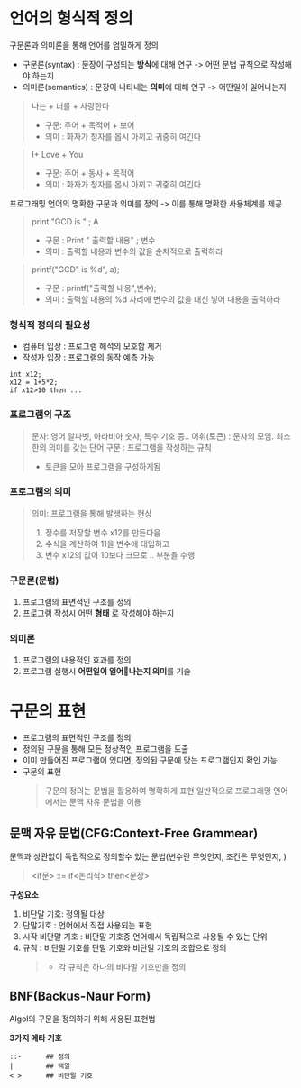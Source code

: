 
# 언어의 형식적 정의
구문론과 의미론을 통해 언어를 엄밀하게 정의
- 구문론(syntax) : 문장이 구성되는 **방식**에 대해 연구 -> 어떤 문법 규칙으로 작성해야 하는지
- 의미론(semantics) : 문장이 나타내는 **의미**에 대해 연구 -> 어떤일이 일어나는지

  
> 나는 + 너를 + 사랑한다
> - 구문: 주어 + 목적어 + 보어
> - 의미 : 화자가 청자를 몹시 아끼고 귀중히 여긴다

> I+ Love + You
> - 구문: 주어 + 동사 + 목적어
> - 의미 : 화자가 청자를 몹시 아끼고 귀중히 여긴다

프로그래밍 언어의 명확한 구문과 의미를 정의 -> 이를 통해 명확한 사용체계를 제공

> print "GCD is " ; A
> - 구문 : Print " 출력할 내용" ; 변수
> - 의미 : 출력할 내용과 변수의 값을 순차적으로 출력하라

> printf("GCD" is %d", a);
> - 구문 : printf("출력할 내용",변수);
> - 의미 : 출력할 내용의 %d 자리에 변수의 값을 대신 넣어 내용을 출력하라

### 형식적 정의의 필요성 
- 컴퓨터 입장 : 프로그램 해석의 모호함 제거
- 작성자 입장 : 프로그램의 동작 예측 가능


```
int x12;
x12 = 1+5*2;
if x12>10 then ...
```
### 프로그램의 구조
> 문자: 영어 알파벳, 아라비아 숫자, 특수 기호 등..
> 어휘(토큰) : 문자의 모임. 최소한의 의미를 갖는 단어
> 구문 : 프로그램을 작성하는 규칙
> - 토큰을 모아 프로그램을 구성하게됨

### 프로그램의 의미
> 의미: 프로그램을 통해 발생하는 현상
> 1. 정수를 저장할 변수 x12를 만든다음
> 2. 수식을 계산하여 11을 변수에 대입하고
> 3. 변수 x12의 값이 10보다 크므로 .. 부분을 수행


### 구문론(문법)
1. 프로그램의 표면적인 구조를 정의
2. 프로그램 작성시 어떤 **형태** 로 작성해야 하는지
### 의미론
1. 프로그램의 내용적인 효과를 정의
2. 프로그램 실행시 **어떤일이 일어나는지 의미**를 기술

# 구문의 표현
- 프로그램의 표면적인 구조를 정의
-  정의된 구문을 통해 모든 정상적인 프로그램을 도출
-  이미 만들어진 프로그램이 있다면, 정의된 구문에 맞는 프로그램인지 확인 가능
- 구문의 표현
  > 구문의 정의는 문법을 활용하여 명확하게 표현
  > 일반적으로 프로그래밍 언어에서는 문맥 자유 문법을 이용
  


## 문맥 자유 문법(CFG:Context-Free Grammear)
문맥과 상관없이 독립적으로 정의할수 있는 문법(변수란 무엇인지, 조건은 무엇인지, )
>  <if문> ::= if<논리식> then<문장>

**구성요소**
1. 비단말 기호: 정의될 대상
2. 단말기호 : 언어에서 직접 사용되는 표현
3. 시작 비단말 기호 : 비단말 기호중 언어에서 독립적으로 사용될 수 있는 단위
4. 규칙 : 비단말 기호를 단말 기호와 비단말 기호의 조합으로 정의
    > - 각 규칙은 하나의 비다말 기호만을 정의
  
  
##  BNF(Backus-Naur Form)
Algol의 구문을 정의하기 위해 사용된 표현법


**3가지 메타 기호**
```
::-      ## 정의
|        ## 택일
< >      ## 비단말 기호
```

